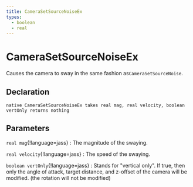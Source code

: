 ```yaml
---
title: CameraSetSourceNoiseEx
types:
  - boolean
  - real
---
```


# CameraSetSourceNoiseEx
Causes the camera to sway in the same fashion as`CameraSetSourceNoise`.

## Declaration

```jass
native CameraSetSourceNoiseEx takes real mag, real velocity, boolean vertOnly returns nothing
```

## Parameters
`real mag`{!language=jass}
: The magnitude of the swaying.

`real velocity`{!language=jass}
: The speed of the swaying.

`boolean vertOnly`{!language=jass}
: Stands for "vertical only". If true, then only the angle of attack, target distance, and z-offset of the camera will be modified. (the rotation will not be modified)
